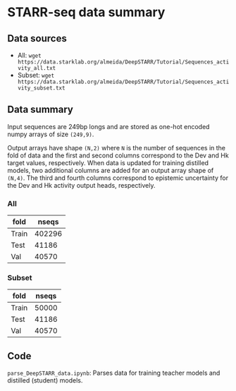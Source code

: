 # STARR-seq data summary

## Data sources
- All: `wget https://data.starklab.org/almeida/DeepSTARR/Tutorial/Sequences_activity_all.txt`
- Subset: `wget https://data.starklab.org/almeida/DeepSTARR/Tutorial/Sequences_activity_subset.txt`

## Data summary
Input sequences are 249bp longs and are stored as one-hot encoded numpy arrays of size `(249,9)`.

Output arrays have shape `(N,2)` where `N` is the number of sequences in the fold of data and the first and second columns correspond to the Dev and Hk target values, respectively. When data is updated for training distilled models, two additional columns are added for an output array shape of `(N,4)`. The third and fourth columns correspond to epistemic uncertainty for the Dev and Hk activity output heads, respectively.

### All
| fold  | nseqs  |
|-------|--------|
| Train | 402296 |
| Test  | 41186  |
| Val   | 40570  |
### Subset
| fold  | nseqs |
|-------|-------|
| Train | 50000 |
| Test  | 41186 |
| Val   | 40570 |

## Code
`parse_DeepSTARR_data.ipynb`: Parses data for training teacher models and distilled (student) models.